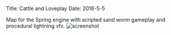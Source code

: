 Title: Cattle and Loveplay
Date: 2016-5-5

Map for the Spring engine with scripted sand worm gameplay and procedural lightning vfx.
![screenshot]({static}images/cattle-and-loveplay.jpg)